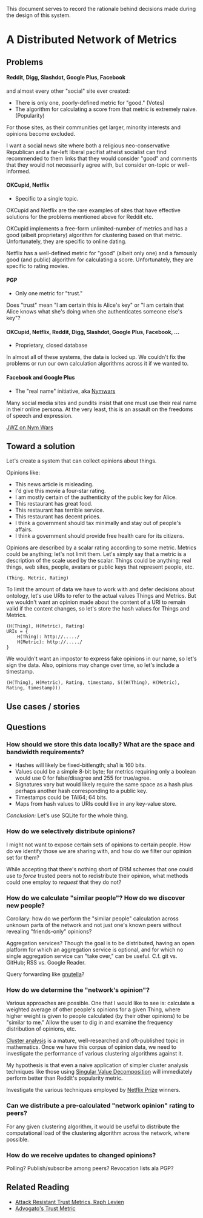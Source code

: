 This document serves to record the rationale behind decisions made during the design of this system.

# A Distributed Network of Metrics

## Problems

#### Reddit, Digg, Slashdot, Google Plus, Facebook

and almost every other "social" site ever created:

- There is only one, poorly-defined metric for "good." (Votes)
- The algorithm for calculating a score from that metric is extremely naive. (Popularity)

For those sites, as their communities get larger, minority interests and opinions become excluded.

I want a social news site where both a religious neo-conservative Republican and a far-left liberal pacifist atheist socialist can find recommended to them links that they would consider "good" and comments that they would not necessarily agree with, but consider on-topic or well-informed.

#### OKCupid, Netflix

- Specific to a single topic.

OKCupid and Netflix are the rare examples of sites that have effective solutions for the problems mentioned above for Reddit etc.

OKCupid implements a free-form unlimited-number of metrics and has a good (albeit proprietary) algorithm for clustering based on that metric. Unfortunately, they are specific to online dating.

Netflix has a well-defined metric for "good" (albeit only one) and a famously good (and public) algorithm for calculating a score. Unfortunately, they are specific to rating movies.

#### PGP

- Only one metric for "trust."

Does "trust" mean "I am certain this is Alice's key" or "I am certain that Alice knows what she's doing when she authenticates someone else's key"?

#### OKCupid, Netflix, Reddit, Digg, Slashdot, Google Plus, Facebook, ...

- Proprietary, closed database

In almost all of these systems, the data is locked up. We couldn't fix the problems or run our own calculation algorithms across it if we wanted to.

#### Facebook and Google Plus

- The "real name" initiative, aka [Nymwars][]

Many social media sites and pundits insist that one must use their real name in their online persona. At the very least, this is an assault on the freedoms of speech and expression.

[JWZ on Nym Wars](http://www.jwz.org/blog/2011/08/nym-wars/)

[Nymwars]: http://en.wikipedia.org/wiki/Nymwars "Wikipedia: Nymwars"

## Toward a solution

Let's create a system that can collect opinions about things.

Opinions like:

- This news article is misleading.
- I'd give this movie a four-star rating.
- I am mostly certain of the authenticity of the public key for Alice.
- This restaurant has great food.
- This restaurant has terrible service.
- This restaurant has decent prices.
- I think a government should tax minimally and stay out of people's affairs.
- I think a government should provide free health care for its citizens.

Opinions are described by a scalar rating according to some metric. Metrics could be anything; let's not limit them. Let's simply say that a metric is a description of the scale used by the scalar. Things could be anything; real things, web sites, people, avatars or public keys that represent people, etc.

	(Thing, Metric, Rating)

To limit the amount of data we have to work with and defer decisions about ontology, let's use URIs to refer to the actual values Things and Metrics. But we wouldn't want an opinion made about the content of a URI to remain valid if the content changes, so let's store the hash values for Things and Metrics.

	(H(Thing), H(Metric), Rating)
	URIs = {
		H(Thing): http://...../
		H(Metric): http://...../
	}

We wouldn't want an impostor to express fake opinions in our name, so let's sign the data. Also, opinions may change over time, so let's include a timestamp.

	(H(Thing), H(Metric), Rating, timestamp, S((H(Thing), H(Metric), Rating, timestamp)))

## Use cases / stories

## Questions

### How should we store this data locally? What are the space and bandwidth requirements?

- Hashes will likely be fixed-bitlength; sha1 is 160 bits. 
- Values could be a simple 8-bit byte; for metrics requiring only a boolean would use 0 for false/disagree and 255 for true/agree.
- Signatures vary but would likely require the same space as a hash plus perhaps another hash corresponding to a public key.
- Timestamps could be TAI64; 64 bits.
- Maps from hash values to URIs could live in any key-value store.

*Conclusion:* Let's use SQLite for the whole thing.

### How do we selectively distribute opinions?

I might not want to expose certain sets of opinions to certain people. How do we identify those we are sharing with, and how do we filter our opinion set for them?

While accepting that there's nothing short of DRM schemes that one could use to *force* trusted peers not to redistribute their opinion, what methods could one employ to *request* that they do not?

### How do we calculate "similar people"? How do we discover new people?

Corollary: how do we perform the "similar people" calculation across unknown parts of the network and not just one's known peers without revealing "friends-only" opinions?

Aggregation services? Though the goal is to be distributed, having an open platform for which an aggregation service is optional, and for which no single aggregation service can "take over," can be useful. C.f. git vs. GitHub; RSS vs. Google Reader.

Query forwarding like [gnutella][]?

[gnutella]: http://en.wikipedia.org/wiki/Gnutella "Wikipedia: Gnutella"

### How do we determine the "network's opinion"?

Various approaches are possible. One that I would like to see is: calculate a weighted average of other people's opinions for a given Thing, where higher weight is given to people calculated (by their other opinions) to be "similar to me." Allow the user to dig in and examine the frequency distribution of opinions, etc.

[Cluster analysis][] is a mature, well-researched and oft-published topic in mathematics. Once we have this corpus of opinion data, we need to investigate the performance of various clustering algorithms against it.

My hypothesis is that even a naive application of simpler cluster analysis techniques like those using [Singular Value Decomposition][SVD] will immediately perform better than Reddit's popularity metric.

Investigate the various techniques employed by [Netflix Prize][] winners.

[Netflix Prize]: http://en.wikipedia.org/wiki/Netflix_Prize "Wikipedia: Netflix Prize"

### Can we distribute a pre-calculated "network opinion" rating to peers?

For any given clustering algorithm, it would be useful to distribute the computational load of the clustering algorithm across the network, where possible.

[Cluster Analysis]: http://en.wikipedia.org/wiki/Cluster_analysis "Wikipedia: Cluster analysis"

[SVD]: http://en.wikipedia.org/wiki/Singular_value_decomposition "Wikipedia: Singular Value Decomposition"

### How do we receive updates to changed opinions?

Polling? Publish/subscribe among peers? Revocation lists ala PGP?

## Related Reading

- [Attack Resistant Trust Metrics, Raph Levien](http://www.levien.com/thesis/compact.pdf)
- [Advogato's Trust Metric](http://advogato.org/trust-metric.html)
